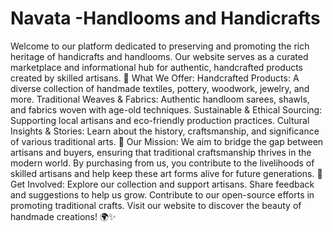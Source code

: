 # Navata -Handlooms and Handicrafts
Welcome to our platform dedicated to preserving and promoting the rich heritage of handicrafts and handlooms. Our website serves as a curated marketplace and informational hub for authentic, handcrafted products created by skilled artisans.
🌿 What We Offer:
Handcrafted Products: A diverse collection of handmade textiles, pottery, woodwork, jewelry, and more.
Traditional Weaves & Fabrics: Authentic handloom sarees, shawls, and fabrics woven with age-old techniques.
Sustainable & Ethical Sourcing: Supporting local artisans and eco-friendly production practices.
Cultural Insights & Stories: Learn about the history, craftsmanship, and significance of various traditional arts.
🎯 Our Mission:
We aim to bridge the gap between artisans and buyers, ensuring that traditional craftsmanship thrives in the modern world. By purchasing from us, you contribute to the livelihoods of skilled artisans and help keep these art forms alive for future generations.
🔗 Get Involved:
Explore our collection and support artisans.
Share feedback and suggestions to help us grow.
Contribute to our open-source efforts in promoting traditional crafts.
Visit our website to discover the beauty of handmade creations! 🌍✨
